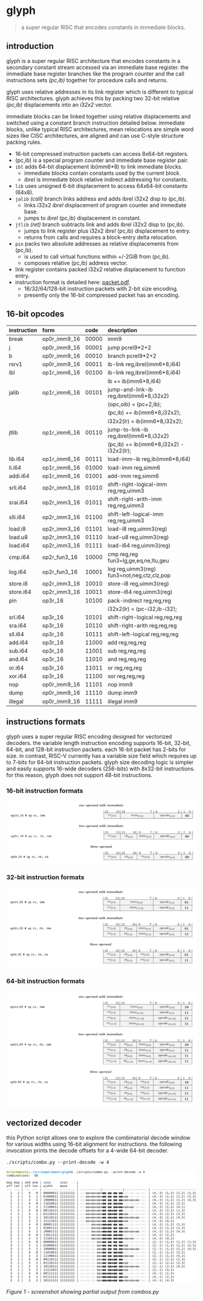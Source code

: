 # glyph

> a super regular RISC that encodes constants in immediate blocks.

## introduction

glyph is a super regular RISC architecture that encodes constants in a
secondary constant stream accessed via an immediate base register. the
immediate base register branches like the program counter and the call
instructions sets _(pc,ib)_ together for procedure calls and returns.

glyph uses relative addresses in its link register which is different
to typical RISC architectures. glyph achieves this by packing two 32-bit
relative _(pc,ib)_ displacements into an _i32x2_ vector.

immediate blocks can be linked together using relative displacements
and switched using a constant branch instruction detailed below.
immediate blocks, unlike typical RISC architectures, mean relocations
are simple word sizes like CISC architectures, are aligned and can use
C-style structure packing rules.

- 16-bit compressed instruction packets can access 8x64-bit registers.
- (pc,ib) is a special program counter and immediate base register pair.
- `ibl` adds 64-bit displacement ib(imm6*8) to link immediate blocks.
  - immediate blocks contain constants used by the current block.
  - _ibrel_ is immediate block relative indirect addressing for constants.
- `lib` uses unsigned 6-bit displacement to access 64x64-bit constants (64x8).
- `jalib` _(call)_ branch links address and adds ibrel i32x2 disp to (pc,ib).
  - links i32x2 _ibrel_ displacement of program counter and immediate base.
  - jumps to _ibrel_ (pc,ib) displacement in constant.
- `jtlib` _(ret)_ branch subtracts link and adds ibrel i32x2 disp to (pc,ib).
  - jumps to link register plus i32x2 _ibrel_ (pc,ib) displacement to entry.
  - returns from calls and requires a block-entry delta relocation.
- `pin` packs two absolute addresses as relative displacements from (pc,ib).
  - is used to call virtual functions within +/-2GiB from (pc,ib).
  - composes relative (pc,ib) address vector.
- link register contains packed i32x2 relative displacement to function entry.
- instruction format is detailed here: [packet.pdf](/doc/packet.pdf).
  - 16/32/64/128-bit instruction packets with 2-bit size encoding.
  - presently only the 16-bit compressed packet has an encoding.

## 16-bit opcodes

| instruction  | form         | code  | description                                 |
|:-------------|:-------------|:------|:--------------------------------------------|
| break        | op0r_imm9_16 | 00000 | imm9                                        |
| j            | op0r_imm9_16 | 00001 | jump pcrel9*2+2                             |
| b            | op0r_imm9_16 | 00010 | branch pcrel9*2+2                           |
| rsrv1        | op0r_imm9_16 | 00011 | ib-link reg,ibrel(imm6*8,i64)               |
| ibl          | op1r_imm6_16 | 00100 | ib-link reg,ibrel(imm6*8,i64)               |
|              |              |       |   ib += ib(imm6*8,i64)                      |
| jalib        | op1r_imm6_16 | 00101 | jump-and-link-ib reg,ibrel(imm6*8,i32x2)    |
|              |              |       |   (opc,oib) = (pc+2,ib);                    |
|              |              |       |   (pc,ib) += ib(imm6*8,i32x2);              |
|              |              |       |   i32x2(lr) = ib(imm6*8,i32x2);             |
| jtlib        | op1r_imm6_16 | 00110 | jump-to-link-ib reg,ibrel(imm6*8,i32x2)     |
|              |              |       |   (pc,ib) += ib(imm6*8,i32x2) - i32x2(lr);  |
| lib.i64      | op1r_imm6_16 | 00111 | load-imm-ib reg,ib(imm6*8,i64)              |
| li.i64       | op1r_imm6_16 | 01000 | load-imm reg,simm6                          |
| addi.i64     | op1r_imm6_16 | 01001 | add-imm reg,simm6                           |
| srli.i64     | op2r_imm3_16 | 01010 | shift-right-logical-imm reg,reg,uimm3       |
| srai.i64     | op2r_imm3_16 | 01011 | shift-right-arith-imm reg,reg,uimm3         |
| slli.i64     | op2r_imm3_16 | 01100 | shift-left-logical-imm reg,reg,uimm3        |
| load.i8      | op2r_imm3_16 | 01101 | load-i8 reg,uimm3(reg)                      |
| load.u8      | op2r_imm3_16 | 01110 | load-u8 reg,uimm3(reg)                      |
| load.i64     | op2r_imm3_16 | 01111 | load-i64 reg,uimm3(reg)                     |
| cmp.i64      | op2r_fun3_16 | 10000 | cmp reg,reg fun3=lg,ge,eq,ne,ltu,geu        |
| log.i64      | op2r_fun3_16 | 10001 | log reg,uimm3(reg) fun3=not,neg,ctz,clz,pop |
| store.i8     | op2r_imm3_16 | 10010 | store-i8 reg,uimm3(reg)                     |
| store.i64    | op2r_imm3_16 | 10011 | store-i64 reg,uimm3(reg)                    |
| pin          | op3r_16      | 10100 | pack-indirect reg,reg,reg                   |
|              |              |       |   i32x2(lr) = (pc-i32,ib-i32);              |
| srl.i64      | op3r_16      | 10101 | shift-right-logical reg,reg,reg             |
| sra.i64      | op3r_16      | 10110 | shift-right-arith reg,reg,reg               |
| sll.i64      | op3r_16      | 10111 | shift-left-logical reg,reg,reg              |
| add.i64      | op3r_16      | 11000 | add reg,reg,reg                             |
| sub.i64      | op3r_16      | 11001 | sub reg,reg,reg                             |
| and.i64      | op3r_16      | 11010 | and reg,reg,reg                             |
| or.i64       | op3r_16      | 11011 | or reg,reg,reg                              |
| xor.i64      | op3r_16      | 11100 | xor reg,reg,reg                             |
| nop          | op0r_imm9_16 | 11101 | nop imm9                                    |
| dump         | op0r_imm9_16 | 11110 | dump imm9                                   |
| illegal      | op0r_imm9_16 | 11111 | illegal imm9                                |

## instructions formats

glyph uses a super regular RISC encoding designed for vectorized decoders.
the variable length instruction encoding supports 16-bit, 32-bit, 64-bit,
and 128-bit instruction packets. each 16-bit packet has 2-bits for size.
in contrast, RISC-V currently has a variable size field which requires
up to 7-bits for 64-bit instruction packets. glyph size decoding logic
is simpler and easily supports 16-wide decoders (256-bits) with 8x32-bit
instructions. for this reason, glyph does not support 48-bit instructions.

### 16-bit instruction formats

![16-bit instruction packet](/doc/packet-16.png)

### 32-bit instruction formats

![32-bit instruction packet](/doc/packet-32.png)

### 64-bit instruction formats

![64-bit instruction packet](/doc/packet-64.png)

## vectorized decoder

this Python script allows one to explore the combinatorial decode window
for various widths using 16-bit alignment for instructions. the following
invocation prints the decode offsets for a 4-wide 64-bit decoder.

```
./scripts/combo.py --print-decode -w 4
```

![combinatorial decode offsets for 4-wide decoder](/doc/combos-4.png)

_Figure 1 - screenshot showing partial output from combos.py_
